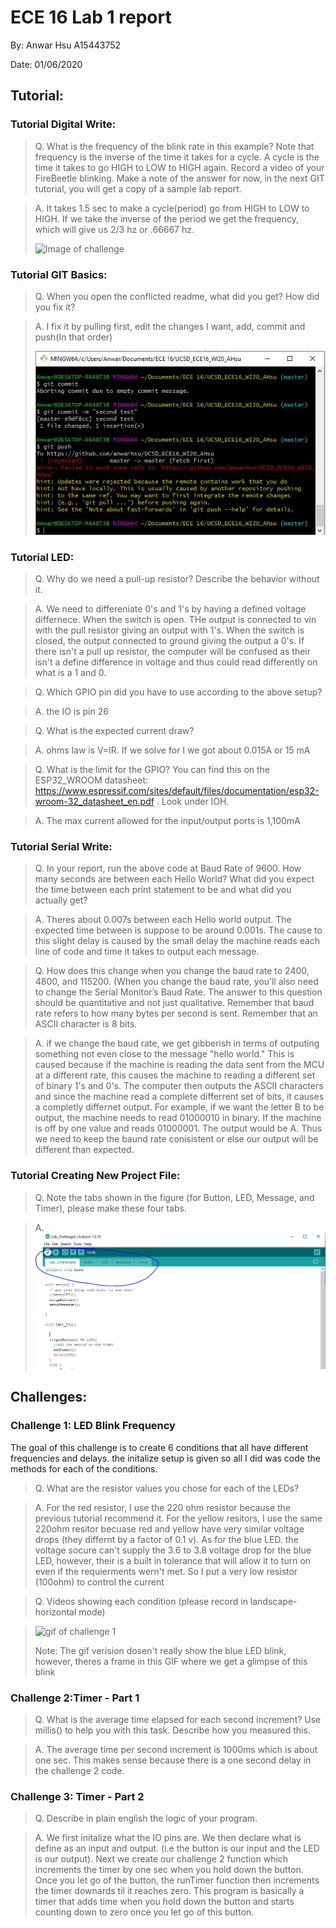 # ECE 16 Lab 1 report 
By: Anwar Hsu A15443752

Date: 01/06/2020

## Tutorial:

### Tutorial Digital Write:
> Q. What is the frequency of the blink rate in this example? Note that frequency is the inverse of the time it takes for a cycle. A cycle is the time it takes to go HIGH to LOW to HIGH again. Record a video of your FireBeetle blinking.  Make a note of the answer for now, in the next GIT tutorial, you will get a copy of a sample lab report.

> A. It takes 1.5 sec to make a cycle(period) go from HIGH to LOW to HIGH. If we take the inverse of the period we get the frequency, which will give us 2/3 hz or .66667 hz. 
>
>![Image of challenge](videos/led_blink.gif)

### Tutorial GIT Basics:

> Q. When you open the conflicted readme, what did you get? How did you fix it?

> A. I fix it by pulling first, edit the changes I want, add, commit and push(In that order)
>
> ![Image of error](images/merge_fail.JPG)

### Tutorial LED:

> Q. Why do we need a pull-up resistor? Describe the behavior without it.

> A. We need to differeniate 0's and 1's by having a defined voltage differnece. When the switch is open. THe output is connected to vin with the pull resistor giving an output with 1's. When the switch is closed, the output connected to ground giving the output a 0's. If there isn't a pull up resistor, the computer will be confused as their isn't a define difference in voltage and thus could read differently on what is a 1 and 0. 

> Q. Which GPIO pin did you have to use according to the above setup?

> A. the IO is pin 26 

> Q. What is the expected current draw?

> A. ohms law is V=IR. If we solve for I we got about 0.015A or 15 mA

> Q. What is the limit for the GPIO? You can find this on the ESP32_WROOM datasheet: https://www.espressif.com/sites/default/files/documentation/esp32-wroom-32_datasheet_en.pdf . Look under IOH.

> A. The max current allowed for the input/output ports is 1,100mA

### Tutorial Serial Write:
 > Q. In your report, run the above code at Baud Rate of 9600. How many seconds are between each Hello World? What did you expect the time between each print statement to be and what did you actually get? 

 > A. Theres about 0.007s between each Hello world output. The expected time between is suppose to be around 0.001s. The cause to this slight delay is caused by the small delay the machine reads each line of code and time it takes to output each message. 

> Q. How does this change when you change the baud rate to 2400, 4800, and 115200. (When you change the baud rate, you’ll also need to change the Serial Monitor’s Baud Rate. The answer to this question should be quantitative and not just qualitative.  Remember that baud rate refers to how many bytes per second is sent. Remember that an ASCII character is 8 bits. 

> A. if we change the baud rate, we get gibberish in terms of outputing something not even close to the message "hello world." This is caused because if the machine is reading the data sent from the MCU at a different rate, this causes the machine to reading a different set of binary 1's and 0's. The computer then outputs the ASCII characters and since the machine read a complete differrent set of bits, it causes a completly differnet output. For example, if we want the letter B to be output, the machine needs to read 01000010 in binary. If the machine is off by one value and reads 01000001. The output would be A. Thus we need to keep the baund rate conisistent or else our output will be different than expected. 

### Tutorial Creating New Project File:
> Q. Note the tabs shown in the figure (for Button, LED, Message, and Timer), please make these four tabs.

> A. ![image of tabs](images/tabs.JPG)
## Challenges:

### Challenge 1: LED Blink Frequency
The goal of this challenge is to create 6 conditions that all have different frequencies and delays. the initalize setup is given so all I did was code the methods for each of the conditions.

> Q. What are the resistor values you chose for each of the LEDs?

> A. For the red resistor, I use the 220 ohm resistor because the previous tutorial recommend it. For the yellow resitors, I use the same 220ohm resitor becuase red and yellow have very similar voltage drops (they differnt by a factor of 0.1 v). As for the blue LED. the voltage socure can't supply the 3.6 to 3.8 voltage drop for the blue LED, however, their is a built in tolerance that will allow it to turn on even if the requierments wern't met. So I put a very low resistor (100ohm) to control the current

> Q. Videos showing each condition (please record in landscape-horizontal mode)

>  ![gif of challenge 1](videos/cha1_part1.gif)
>
> Note: The gif verision dosen't really show the blue LED blink, however, theres a frame in this GIF where we get a glimpse of this blink

### Challenge 2:Timer - Part 1

> Q. What is the average time elapsed for each second increment? Use millis() to help you with this task. Describe how you measured this.  

> A. The average time per second increment is 1000ms which is about one sec. This makes sense because there is a one second delay in the challenge 2 code. 

### Challenge 3: Timer - Part 2

> Q. Describe in plain english the logic of your program.

> A. We first initalize what the IO pins are. We then declare what is define as an input and output. (i.e the button is our input and the LED is our output). Next we create our challenge 2 function which increments the timer by one sec when you hold down the button. Once you let go of the button, the runTimer function then increments the timer downards til it reaches zero. This program is basically a timer that adds time when you hold down the button and starts counting down to zero once you let go of this button.   